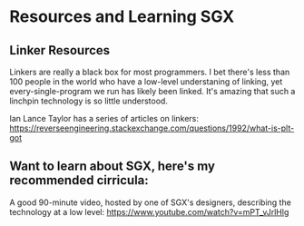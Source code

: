 # Resources and Learning SGX

## Linker Resources
Linkers are really a black box for most programmers.  I bet there's less than 100 people in the world
who have a low-level understaning of linking, yet every-single-program we run has likely been linked.
It's amazing that such a linchpin technology is so little understood.  

Ian Lance Taylor has a series of articles on linkers:  https://reverseengineering.stackexchange.com/questions/1992/what-is-plt-got



## Want to learn about SGX, here's my recommended cirricula:
A good 90-minute video, hosted by one of SGX's designers, describing the technology at a low level:  https://www.youtube.com/watch?v=mPT_vJrlHlg
